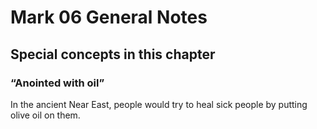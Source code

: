# Mark 06 General Notes
## Special concepts in this chapter

### “Anointed with oil”

In the ancient Near East, people would try to heal sick people by putting olive oil on them.